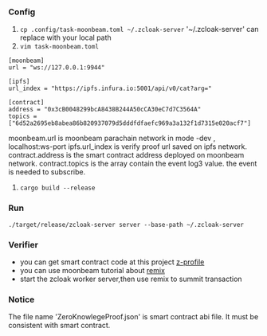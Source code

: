 ### Config
1. `cp .config/task-moonbeam.toml ~/.zcloak-server`
    '~/.zcloak-server' can replace with your local path
2. `vim task-moonbeam.toml`
```
[moonbeam]
url = "ws://127.0.0.1:9944"

[ipfs]
url_index = "https://ipfs.infura.io:5001/api/v0/cat?arg="

[contract]
address = "0x3cB0048299bcA8438B244A50cCA30eC7d7C3564A"
topics = ["6d52a2695eb8abea86b820937079d5dddfdfaefc969a3a132f1d7315e020acf7"]

```
moonbeam.url is moonbeam parachain network in mode -dev , localhost:ws-port
ipfs.url_index is verify proof url saved on ipfs network.
contract.address is the smart contract address deployed on moonbeam network.
contract.topics is the array contain the event log3 value. the event is needed to subscribe.

1. `cargo build --release`

### Run
```
./target/release/zcloak-server server --base-path ~/.zcloak-server
```

### Verifier
- you can get smart contract code at this project [z-profile](https://github.com/zCloak-Network/z-profile.git)
- you can use moonbeam tutorial about [remix](https://docs.moonbeam.network/cn/builders/interact/remix/)
- start the zcloak worker server,then use remix to summit transaction

### Notice
The file name 'ZeroKnowlegeProof.json' is smart contract abi file. It must be consistent with smart contract.